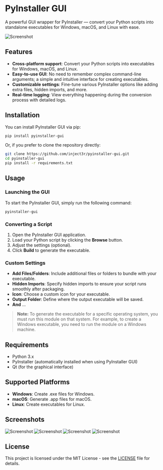 # PyInstaller GUI

A powerful GUI wrapper for PyInstaller — convert your Python scripts into standalone executables for Windows, macOS, and Linux with ease.

![Screenshot](/screenshot/screenshot_1.jpg)

## Features

- **Cross-platform support**: Convert your Python scripts into executables for Windows, macOS, and Linux.
- **Easy-to-use GUI**: No need to remember complex command-line arguments; a simple and intuitive interface for creating executables.
- **Customizable settings**: Fine-tune various PyInstaller options like adding extra files, hidden imports, and more.
- **Real-time logging**: View everything happening during the conversion process with detailed logs.

## Installation

You can install PyInstaller GUI via pip:

```bash
pip install pyinstaller-gui
```

Or, if you prefer to clone the repository directly:

```bash
git clone https://github.com/inject3r/pyinstaller-gui.git
cd pyinstaller-gui
pip install -r requirements.txt
```

## Usage

### Launching the GUI

To start the PyInstaller GUI, simply run the following command:

```bash
pyinstaller-gui
```

### Converting a Script

1. Open the PyInstaller GUI application.
2. Load your Python script by clicking the **Browse** button.
3. Adjust the settings (optional).
4. Click **Build** to generate the executable.

### Custom Settings

- **Add Files/Folders**: Include additional files or folders to bundle with your executable.
- **Hidden Imports**: Specify hidden imports to ensure your script runs smoothly after packaging.
- **Icon**: Choose a custom icon for your executable.
- **Output Folder**: Define where the output executable will be saved.
- **And** ...

> **Note:** To generate the executable for a specific operating system, you must run this module on that system. For example, to create a Windows executable, you need to run the module on a Windows machine.

## Requirements

- Python 3.x
- PyInstaller (automatically installed when using PyInstaller GUI)
- Qt (for the graphical interface)

## Supported Platforms

- **Windows**: Create .exe files for Windows.
- **macOS**: Generate .app files for macOS.
- **Linux**: Create executables for Linux.

## Screenshots

![Screenshot](/screenshot/screenshot_1.jpg)
![Screenshot](/screenshot/screenshot_2.jpg)
![Screenshot](/screenshot/screenshot_3.jpg)
![Screenshot](/screenshot/screenshot_4.jpg)

## License

This project is licensed under the MIT License - see the [LICENSE](LICENSE) file for details.

